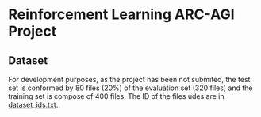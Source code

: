 # Reinforcement Learning ARC-AGI Project

## Dataset

For development purposes, as the project has been not submited, the test set is conformed by 80 files (20%) of the evaluation set (320 files) and the training set is compose of 400 files. The ID of the files udes are in [dataset_ids.txt](dataset_ids.txt).
